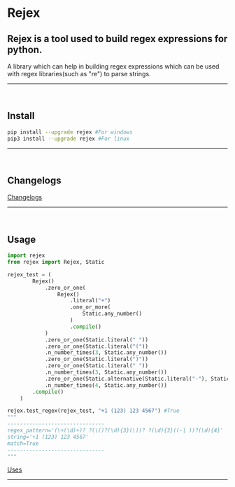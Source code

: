 # Rejex

## Rejex is a tool used to build regex expressions for python.

A library which can help in building regex expressions which can be used with regex libraries(such as "re") to parse strings.
<hr>
<br>

## Install

```bash
pip install --upgrade rejex #For windows
pip3 install --upgrade rejex #For linux
```

<hr>
<br>

## Changelogs

[Changelogs](https://github.com/skandabhairava/Rejex/blob/main/CHANGELOG.md)

<hr>
<br>

## Usage

```py
import rejex
from rejex import Rejex, Static

rejex_test = (
        Rejex()
            .zero_or_one(
                Rejex()
                    .literal("+")
                    .one_or_more(
                        Static.any_number()
                    )
                    .compile()
            )
            .zero_or_one(Static.literal(" "))
            .zero_or_one(Static.literal("("))
            .n_number_times(3, Static.any_number())
            .zero_or_one(Static.literal(")"))
            .zero_or_one(Static.literal(" "))
            .n_number_times(3, Static.any_number())
            .zero_or_one(Static.alternative(Static.literal("-"), Static.literal(" ")))
            .n_number_times(4, Static.any_number())
        .compile()
    )

rejex.test_regex(rejex_test, "+1 (123) 123 4567") #True
"""
-------------------------------
regex_pattern='(\+(\d)+)? ?(\()?(\d){3}(\))? ?(\d){3}((-| ))?(\d){4}'
string='+1 (123) 123 4567'
match=True
-------------------------------
"""
```
[Uses](https://github.com/skandabhairava/Rejex/blob/main/src/test.py)

<hr>
<br>